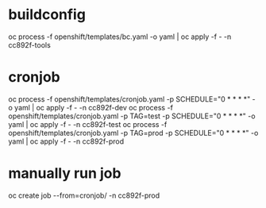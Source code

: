 

# buildconfig
oc process -f openshift/templates/bc.yaml -o yaml | oc apply -f - -n cc892f-tools
# cronjob
oc process -f openshift/templates/cronjob.yaml -p SCHEDULE="0 * * * *" -o yaml | oc apply -f - -n cc892f-dev
oc process -f openshift/templates/cronjob.yaml -p TAG=test -p SCHEDULE="0 * * * *" -o yaml | oc apply -f - -n cc892f-test
oc process -f openshift/templates/cronjob.yaml -p TAG=prod -p SCHEDULE="0 * * * *" -o yaml | oc apply -f - -n cc892f-prod
# manually run job
oc create job --from=cronjob/<cronjob-name> <job-name> -n cc892f-prod
